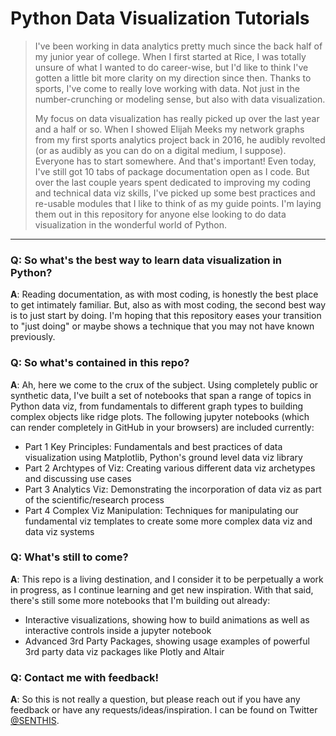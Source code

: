 # Python Data Visualization Tutorials

>I've been working in data analytics pretty much since the back half of my junior year of college. When I first started at Rice, I was totally unsure of what I wanted to do career-wise, but I'd like to think I've gotten a little bit more clarity on my direction since then. Thanks to sports, I've come to really love working with data. Not just in the number-crunching or modeling sense, but also with data visualization. 
>
>My focus on data visualization has really picked up over the last year and a half or so. When I showed Elijah Meeks my network graphs from my first sports analytics project back in 2016, he audibly revolted (or as audibly as you can do on a digital medium, I suppose). Everyone has to start somewhere. And that's important! Even today, I've still got 10 tabs of package documentation open as I code. But over the last couple years spent dedicated to improving my coding and technical data viz skills, I've picked up some best practices and re-usable modules that I like to think of as my guide points. I'm laying them out in this repository for anyone else looking to do data visualization in the wonderful world of Python.
>
--------
### Q: So what's the best way to learn data visualization in Python?
**A**: Reading documentation, as with most coding, is honestly the best place to get intimately familiar. But, also as with most coding, the second best way is to just start by doing. I'm hoping that this repository eases your transition to "just doing" or maybe shows a technique that you may not have known previously.

### Q: So what's contained in this repo?
**A**: Ah, here we come to the crux of the subject. Using completely public or synthetic data, I've built a set of notebooks that span a range of topics in Python data viz, from fundamentals to different graph types to building complex objects like ridge plots. The following jupyter notebooks (which can render completely in GitHub in your browsers) are included currently:
- Part 1 Key Principles: Fundamentals and best practices of data visualization using Matplotlib, Python's ground level data viz library
- Part 2 Archtypes of Viz: Creating various different data viz archetypes and discussing use cases
- Part 3 Analytics Viz: Demonstrating the incorporation of data viz as part of the scientific/research process
- Part 4 Complex Viz Manipulation: Techniques for manipulating our fundamental viz templates to create some more complex data viz and data viz systems

### Q: What's still to come?
**A**: This repo is a living destination, and I consider it to be perpetually a work in progress, as I continue learning and get new inspiration. With that said, there's still some more notebooks that I'm building out already:
- Interactive visualizations, showing how to build animations as well as interactive controls inside a jupyter notebook
- Advanced 3rd Party Packages, showing usage examples of powerful 3rd party data viz packages like Plotly and Altair

### Q: Contact me with feedback!
**A**: So this is not really a question, but please reach out if you have any feedback or have any requests/ideas/inspiration. I can be found on Twitter [@SENTHIS](https://twitter.com/SENTH1S).
